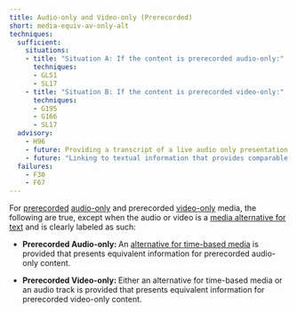 ```yaml
---
title: Audio-only and Video-only (Prerecorded)
short: media-equiv-av-only-alt
techniques:
  sufficient:
    situations:
    - title: "Situation A: If the content is prerecorded audio-only:"
      techniques:
      - GL51
      - SL17
    - title: "Situation B: If the content is prerecorded video-only:"
      techniques:
      - G195
      - G166
      - SL17
  advisory:
    - H96
    - future: Providing a transcript of a live audio only presentation after the fact
    - future: "Linking to textual information that provides comparable information (e.g., for a traffic Webcam, a municipality could provide a link to the text traffic report.)"
  failures:
    - F30
    - F67
---
```

<p>For <a href="http://www.w3.org/TR/2008/REC-WCAG20-20081211/#prerecordeddef" class="termref">prerecorded</a> <a href="http://www.w3.org/TR/2008/REC-WCAG20-20081211/#audio-onlydef" class="termref">audio-only</a> and prerecorded <a href="http://www.w3.org/TR/2008/REC-WCAG20-20081211/#video-onlydef" class="termref">video-only</a> media, the following are true, except when the audio or video is a <a href="http://www.w3.org/TR/2008/REC-WCAG20-20081211/#multimedia-alt-textdef" class="termref">media alternative for text</a> and is clearly labeled as such:</p>

<ul><li><p><strong class="sc-handle">Prerecorded Audio-only: </strong>An <a href="http://www.w3.org/TR/2008/REC-WCAG20-20081211/#alt-time-based-mediadef" class="termref">alternative for time-based media</a> is provided that presents equivalent information for prerecorded audio-only content.</p></li><li><p><strong class="sc-handle">Prerecorded Video-only: </strong>Either an alternative for time-based media or an audio track is provided that presents equivalent information for prerecorded video-only content.</p></li></ul>
